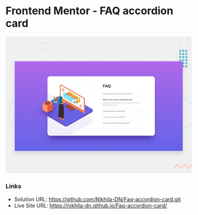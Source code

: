 # Frontend Mentor - FAQ accordion card

![Design preview for the FAQ accordion card coding challenge](./design/desktop-preview.jpg)

### Links

- Solution URL: https://github.com/Nikhila-DN/Faq-accordion-card.git
- Live Site URL: https://nikhila-dn.github.io/Faq-accordion-card/
